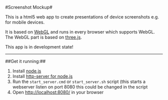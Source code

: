 #Screenshot Mockup#

This is a html5 web app to create presentations of device screenshots e.g. for mobile devices.

It is based on [WebGL](http://www.khronos.org/webgl/ "WebGL") and runs in every browser which supports WebGL. The WebGL part is based on [three.js](http://threejs.org/ "three.js").

This app is in development state!

----------

##Get it running:##

1. Install [node.js](http://nodejs.org/ "node.js")
2. Install [http-server for node.js](https://www.npmjs.org/package/http-server)
3. Run the `start_server.cmd` or `start_server.sh` script (this starts a webserver listen on port 8080 this could be changed in the script
4. Open [http://localhost:8080/](http://localhost:8080/) in your browser